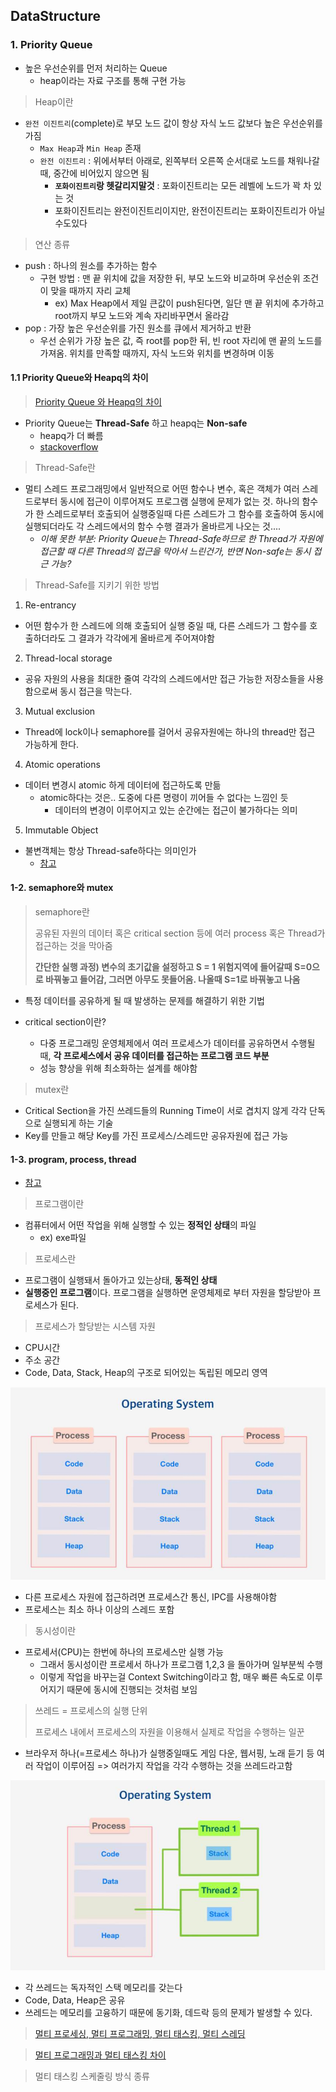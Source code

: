 ## DataStructure

### 1. Priority Queue

- 높은 우선순위를 먼저 처리하는 Queue
  - heap이라는 자료 구조를 통해 구현 가능

> Heap이란

- `완전 이진트리`(complete)로 부모 노드 값이 항상 자식 노드 값보다 높은 우선순위를 가짐
  - `Max Heap`과 `Min Heap` 존재
  - `완전 이진트리` : 위에서부터 아래로, 왼쪽부터 오른쪽 순서대로 노드를 채워나갈 때, 중간에 비어있지 않으면 됨
    - **`포화이진트리`랑 헷갈리지말것** : 포화이진트리는 모든 레벨에 노드가 꽉 차 있는 것
    - 포화이진트리는 완전이진트리이지만, 완전이진트리는 포화이진트리가 아닐수도있다

> 연산 종류

- push : 하나의 원소를 추가하는 함수
  - 구현 방법 : 맨 끝 위치에 값을 저장한 뒤, 부모 노드와 비교하며 우선순위 조건이 맞을 때까지 자리 교체
    - ex) Max Heap에서 제일 큰값이 push된다면, 일단 맨 끝 위치에 추가하고 root까지 부모 노드와 계속 자리바꾸면서 올라감
- pop : 가장 높은 우선순위를 가진 원소를 큐에서 제거하고 반환
  - 우선 순위가 가장 높은 값, 즉 root를 pop한 뒤, 빈 root 자리에 맨 끝의 노드를 가져옴. 위치를 만족할 때까지, 자식 노드와 위치를 변경하며 이동

#### 1.1 Priority Queue와 Heapq의 차이

> [Priority Queue 와 Heapq의 차이](https://slowsure.tistory.com/130)

- Priority Queue는 **Thread-Safe** 하고 heapq는 **Non-safe**
  - heapq가 더 빠름
  - [stackoverflow](https://stackoverflow.com/questions/36991716/whats-the-difference-between-heapq-and-priorityqueue-in-python)

> Thread-Safe란

- 멀티 스레드 프로그래밍에서 일반적으로 어떤 함수나 변수, 혹은 객체가 여러 스레드로부터 동시에 접근이 이루어져도 프로그램 실행에 문제가 없는 것. 하나의 함수가 한 스레드로부터 호출되어 실행중일때 다른 스레드가 그 함수를 호출하여 동시에 실행되더라도 각 스레드에서의 함수 수행 결과가 올바르게 나오는 것....
  - *이해 못한 부분: Priority Queue는 Thread-Safe하므로 한 Thread가 자원에 접근할 때 다른 Thread의 접근을 막아서 느린건가, 반면 Non-safe는 동시 접근 가능?*

> Thread-Safe를 지키기 위한 방법

1. Re-entrancy

- 어떤 함수가 한 스레드에 의해 호출되어 실행 중일 때, 다른 스레드가 그 함수를 호출하더라도 그 결과가 각각에게 올바르게 주어져야함

2. Thread-local storage

- 공유 자원의 사용을 최대한 줄여 각각의 스레드에서만 접근 가능한 저장소들을 사용함으로써 동시 접근을 막는다.

3. Mutual exclusion

- Thread에 lock이나 semaphore를 걸어서 공유자원에는 하나의 thread만 접근 가능하게 한다.

4. Atomic operations

- 데이터 변경시 atomic 하게 데이터에 접근하도록 만듦
  - atomic하다는 것은.. 도중에 다른 명령이 끼어들 수 없다는 느낌인 듯
    - 데이터의 변경이 이루어지고 있는 순간에는 접근이 불가하다는 의미

5. Immutable Object

- 불변객체는 항상 Thread-safe하다는 의미인가
  - [참고](https://devonce.tistory.com/26)

#### 1-2. semaphore와 mutex

> semaphore란
>
> 공유된 자원의 데이터 혹은 critical section 등에 여러 process 혹은 Thread가 접근하는 것을 막아줌
>
> **간단한 실행 과정) 변수의 초기값을 설정하고 S = 1 위험지역에 들어갈때 S=0으로 바꿔놓고 들어감, 그러면 아무도 못들어옴. 나올때 S=1로 바꿔놓고 나옴**

- 특정 데이터를 공유하게 될 때 발생하는 문제를 해결하기 위한 기법

- critical section이란?
  - 다중 프로그래밍 운영체제에서 여러 프로세스가 데이터를 공유하면서 수행될 때, **각 프로세스에서 공유 데이터를 접근하는 프로그램 코드 부분**
  - 성능 향상을 위해 최소화하는 설계를 해야함

> mutex란

- Critical Section을 가진 쓰레드들의 Running Time이 서로 겹치지 않게 각각 단독으로 실행되게 하는 기술
- Key를 만들고 해당 Key를 가진 프로세스/스레드만 공유자원에 접근 가능

#### 1-3. program, process, thread

- [참고](https://velog.io/@gparkkii/ProgramProcessThread)

> 프로그램이란 

- 컴퓨터에서 어떤 작업을 위해 실행할 수 있는 **정적인 상태**의 파일
  - ex) exe파일

> 프로세스란

- 프로그램이 실행돼서 돌아가고 있는상태, **동적인 상태**
- **실행중인 프로그램**이다. 프로그램을 실행하면 운영체제로 부터 자원을 할당받아 프로세스가 된다.

> 프로세스가 할당받는 시스템 자원

- CPU시간
- 주소 공간
- Code, Data, Stack, Heap의 구조로 되어있는 독립된 메모리 영역

![image-20221025210237389](DataStructure.assets/image-20221025210237389.png)

- 다른 프로세스 자원에 접근하려면 프로세스간 통신, IPC를 사용해야함
- 프로세스는 최소 하나 이상의 스레드 포함

> 동시성이란

- 프로세서(CPU)는 한번에 하나의 프로세스만 실행 가능
  - 그래서 동시성이란 프로세서 하나가 프로그램 1,2,3 을 돌아가며 일부분씩 수행
  - 이렇게 작업을 바꾸는걸 Context Switching이라고 함, 매우 빠른 속도로 이루어지기 때문에 동시에 진행되는 것처럼 보임

> 쓰레드 = 프로세스의 실행 단위
>
> 프로세스 내에서 프로세스의 자원을 이용해서 실제로 작업을 수행하는 일꾼

- 브라우저 하나(=프로세스 하나)가 실행중일때도 게임 다운, 웹서핑, 노래 듣기 등 여러 작업이 이루어짐 => 여러가지 작업을 각각 수행하는 것을 쓰레드라고함

![image-20221025210907712](DataStructure.assets/image-20221025210907712.png)

- 각 쓰레드는 독자적인 스택 메모리를 갖는다
- Code, Data, Heap은 공유
- 쓰레드는 메모리를 고융하기 때문에 동기화, 데드락 등의 문제가 발생할 수 있다.





> [멀티 프로세싱, 멀티 프로그래밍, 멀티 태스킹, 멀티 스레딩](https://sorjfkrh5078.tistory.com/56)

> [멀티 프로그래밍과 멀티 태스킹 차이](https://luv-n-interest.tistory.com/430)

> 멀티 태스킹 스케줄링 방식 종류